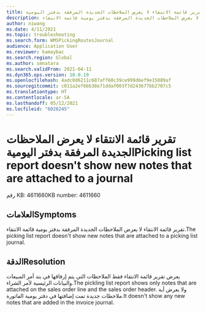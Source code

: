 ```yaml
---
title: تقرير قائمة الانتقاء لا يعرض الملاحظات الجديدة المرفقة بدفتر اليومية
description: تقرير قائمة الانتقاء لا يعرض الملاحظات الجديدة المرفقة بدفتر يومية قائمة الانتقاء.
author: niwang
ms.date: 4/11/2021
ms.topic: troubleshooting
ms.search.form: WMSPickingRoutesJournal
audience: Application User
ms.reviewer: kamaybac
ms.search.region: Global
ms.author: smnatara
ms.search.validFrom: 2021-04-11
ms.dyn365.ops.version: 10.0.19
ms.openlocfilehash: 4adc0d6211c687aff60c39ce999d6ef9e15089af
ms.sourcegitcommit: c011a2ef66b38e71ddaf003f7d243677bb2707c5
ms.translationtype: HT
ms.contentlocale: ar-SA
ms.lasthandoff: 05/12/2021
ms.locfileid: "6026245"
---
```

# <a name="picking-list-report-doesnt-show-new-notes-that-are-attached-to-a-journal"></a><span data-ttu-id="8adcf-103">تقرير قائمة الانتقاء لا يعرض الملاحظات الجديدة المرفقة بدفتر اليومية</span><span class="sxs-lookup"><span data-stu-id="8adcf-103">Picking list report doesn't show new notes that are attached to a journal</span></span>

<span data-ttu-id="8adcf-104">رقم KB: 4611660</span><span class="sxs-lookup"><span data-stu-id="8adcf-104">KB number: 4611660</span></span>

## <a name="symptoms"></a><span data-ttu-id="8adcf-105">العلامات</span><span class="sxs-lookup"><span data-stu-id="8adcf-105">Symptoms</span></span>

<span data-ttu-id="8adcf-106">تقرير قائمة الانتقاء لا يعرض الملاحظات الجديدة المرفقة بدفتر يومية قائمة الانتقاء.</span><span class="sxs-lookup"><span data-stu-id="8adcf-106">The picking list report doesn't show new notes that are attached to a picking list journal.</span></span>

## <a name="resolution"></a><span data-ttu-id="8adcf-107">الدقة</span><span class="sxs-lookup"><span data-stu-id="8adcf-107">Resolution</span></span>

<span data-ttu-id="8adcf-108">يعرض تقرير قائمة الانتقاء فقط الملاحظات التي يتم إرفاقها في بند أمر المبيعات والبيانات الرئيسية لأمر الشراء.</span><span class="sxs-lookup"><span data-stu-id="8adcf-108">The pickling list report shows only notes that are attached on the sales order line and the sales order header.</span></span> <span data-ttu-id="8adcf-109">ولا يعرض أية ملاحظات جديدة تمت إضافتها في دفتر يومية الفاتورة.</span><span class="sxs-lookup"><span data-stu-id="8adcf-109">It doesn't show any new notes that are added in the invoice journal.</span></span>

